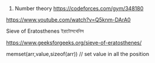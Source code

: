 
1. Number theory
https://codeforces.com/gym/348180

https://www.youtube.com/watch?v=Q5knm-DArA0

Sieve of Eratosthenes
ইরাটোসথেনিস

https://www.geeksforgeeks.org/sieve-of-eratosthenes/



memset(arr,value,sizeof(arr)) // set value in all the position


